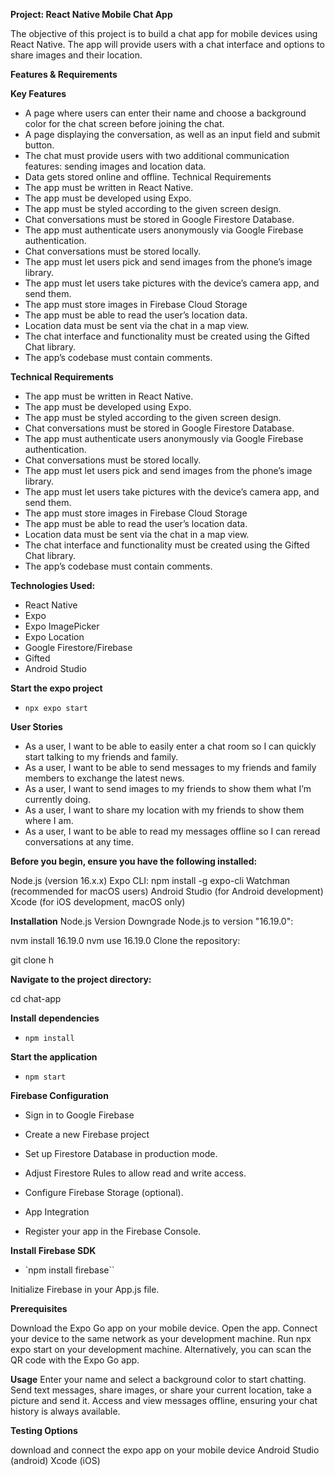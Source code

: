 **Project: React Native Mobile Chat App**

The objective of this project is to build a chat app for mobile devices using React Native. The app will provide users with a chat interface and options to share images and their location.

**Features & Requirements**

**Key Features**
- A page where users can enter their name and choose a background color for the chat screen before joining the chat.
- A page displaying the conversation, as well as an input field and submit button.
- The chat must provide users with two additional communication features: sending images and location data. 
- Data gets stored online and offline. Technical Requirements 
- The app must be written in React Native. 
- The app must be developed using Expo.
- The app must be styled according to the given screen design. 
- Chat conversations must be stored in Google Firestore Database. 
- The app must authenticate users anonymously via Google Firebase authentication. 
- Chat conversations must be stored locally. 
- The app must let users pick and send images from the phone’s image library. 
- The app must let users take pictures with the device’s camera app, and send them. 
- The app must store images in Firebase Cloud Storage
- The app must be able to read the user’s location data.
- Location data must be sent via the chat in a map view. 
- The chat interface and functionality must be created using the Gifted Chat library. 
- The app’s codebase must contain comments.

**Technical Requirements**

- The app must be written in React Native.
- The app must be developed using Expo.
- The app must be styled according to the given screen design.
- Chat conversations must be stored in Google Firestore Database.
- The app must authenticate users anonymously via Google Firebase authentication.
- Chat conversations must be stored locally. 
- The app must let users pick and send images from the phone’s image library. 
- The app must let users take pictures with the device’s camera app, and send them. 
- The app must store images in Firebase Cloud Storage
- The app must be able to read the user’s location data. 
- Location data must be sent via the chat in a map view. 
- The chat interface and functionality must be created using the Gifted Chat library. 
- The app’s codebase must contain comments.

**Technologies Used:**
- React Native
- Expo
- Expo ImagePicker
- Expo Location
- Google Firestore/Firebase
- Gifted
- Android Studio

**Start the expo project**

- `npx expo start`

**User Stories**
- As a user, I want to be able to easily enter a chat room so I can quickly start talking to my friends and family.
- As a user, I want to be able to send messages to my friends and family members to exchange the latest news.
- As a user, I want to send images to my friends to show them what I’m currently doing.
- As a user, I want to share my location with my friends to show them where I am.
- As a user, I want to be able to read my messages offline so I can reread conversations at any time.

**Before you begin, ensure you have the following installed:**


Node.js (version 16.x.x)
Expo CLI: npm install -g expo-cli
Watchman (recommended for macOS users)
Android Studio (for Android development)
Xcode (for iOS development, macOS only)

**Installation**
Node.js Version
Downgrade Node.js to version "16.19.0":

nvm install 16.19.0
nvm use 16.19.0
Clone the repository:

git clone h

**Navigate to the project directory:**

cd chat-app

**Install dependencies**

- `npm install`

**Start the application**

- `npm start`

**Firebase Configuration**

- Sign in to Google Firebase
- Create a new Firebase project

- Set up Firestore Database in production mode.
- Adjust Firestore Rules to allow read and write access.
- Configure Firebase Storage (optional).
- App Integration
- Register your app in the Firebase Console.

**Install Firebase SDK**

- `npm install firebase``

Initialize Firebase in your App.js file.

**Prerequisites**

Download the Expo Go app on your mobile device.
Open the app.
Connect your device to the same network as your development machine.
Run npx expo start on your development machine.
Alternatively, you can scan the QR code with the Expo Go app.

**Usage**
Enter your name and select a background color to start chatting.
Send text messages, share images, or share your current location, take a picture and send it.
Access and view messages offline, ensuring your chat history is always available.

**Testing Options**

download and connect the expo app on your mobile device
Android Studio (android)
Xcode (iOS)
